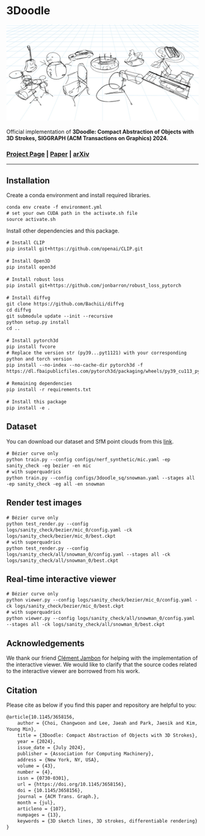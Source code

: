 # 3Doodle
<div style="text-align:center">
<img src="assets/teaser.jpg" alt="teaser image"/>
</div>
<br/>
Official implementation of <b>3Doodle: Compact Abstraction of Objects with 3D Strokes, SIGGRAPH (ACM Transactions on Graphics) 2024</b>.

### [Project Page](https://changwoonchoi.github.io/3Doodle) | [Paper](https://dl.acm.org/doi/10.1145/3658156) | [arXiv](https://arxiv.org/abs/2402.03690)
___
## Installation
Create a conda environment and install required libraries.
```
conda env create -f environment.yml
# set your own CUDA path in the activate.sh file
source activate.sh
```

Install other dependencies and this package.
```
# Install CLIP
pip install git+https://github.com/openai/CLIP.git

# Install Open3D
pip install open3d

# Install robust loss
pip install git+https://github.com/jonbarron/robust_loss_pytorch

# Install diffvg
git clone https://github.com/BachiLi/diffvg
cd diffvg
git submodule update --init --recursive
python setup.py install
cd ..

# Install pytorch3d
pip install fvcore
# Replace the version str (py39...pyt1121) with your corresponding python and torch version
pip install --no-index --no-cache-dir pytorch3d -f https://dl.fbaipublicfiles.com/pytorch3d/packaging/wheels/py39_cu113_pyt1121/download.html

# Remaining dependencies
pip install -r requirements.txt

# Install this package
pip install -e .
```
## Dataset
You can download our dataset and SfM point clouds from this [link](https://drive.google.com/drive/folders/1tTVVd78TAJIT6GJcfrfKIWN_EyR92FmZ).


```
# Bézier curve only
python train.py --config configs/nerf_synthetic/mic.yaml -ep sanity_check -eg bezier -en mic
# with superquadrics
python train.py --config configs/3doodle_sq/snowman.yaml --stages all -ep sanity_check -eg all -en snowman
```

## Render test images
```
# Bézier curve only
python test_render.py --config logs/sanity_check/bezier/mic_0/config.yaml -ck logs/sanity_check/bezier/mic_0/best.ckpt
# with superquadrics
python test_render.py --config logs/sanity_check/all/snowman_0/config.yaml --stages all -ck logs/sanity_check/all/snowman_0/best.ckpt
```

## Real-time interactive viewer
```
# Bézier curve only
python viewer.py --config logs/sanity_check/bezier/mic_0/config.yaml -ck logs/sanity_check/bezier/mic_0/best.ckpt
# with superquadrics
python viewer.py --config logs/sanity_check/all/snowman_0/config.yaml --stages all -ck logs/sanity_check/all/snowman_0/best.ckpt
```

## Acknowledgements
We thank our friend [Clément Jambon](https://clementjambon.github.io/) for helping with the implementation of the interactive viewer. We would like to clarify that the source codes related to the interactive viewer are borrowed from his work.

## Citation
Please cite as below if you find this paper and repository are helpful to you:
```
@article{10.1145/3658156,
    author = {Choi, Changwoon and Lee, Jaeah and Park, Jaesik and Kim, Young Min},
    title = {3Doodle: Compact Abstraction of Objects with 3D Strokes},
    year = {2024},
    issue_date = {July 2024},
    publisher = {Association for Computing Machinery},
    address = {New York, NY, USA},
    volume = {43},
    number = {4},
    issn = {0730-0301},
    url = {https://doi.org/10.1145/3658156},
    doi = {10.1145/3658156},
    journal = {ACM Trans. Graph.},
    month = {jul},
    articleno = {107},
    numpages = {13},
    keywords = {3D sketch lines, 3D strokes, differentiable rendering}
}
          
```
